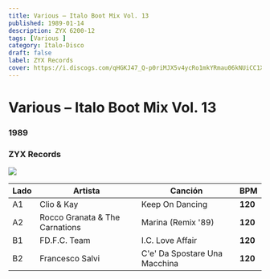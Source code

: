 ```yaml
---
title: Various – Italo Boot Mix Vol. 13
published: 1989-01-14
description: ZYX 6200-12
tags: [Various ]
category: Italo-Disco
draft: false  
label: ZYX Records
cover: https://i.discogs.com/qHGKJ47_Q-p0riMJX5v4ycRo1mkYRmau06kNUiCC1XE/rs:fit/g:sm/q:90/h:595/w:600/czM6Ly9kaXNjb2dz/LWRhdGFiYXNlLWlt/YWdlcy9SLTU2MTk3/OTMtMTM5ODE4Nzcy/NS05MTMzLmpwZWc.jpeg
---
```



# Various – Italo Boot Mix Vol. 13  

### **1989**

###	ZYX Records

![](https://i.discogs.com/qHGKJ47_Q-p0riMJX5v4ycRo1mkYRmau06kNUiCC1XE/rs:fit/g:sm/q:90/h:595/w:600/czM6Ly9kaXNjb2dz/LWRhdGFiYXNlLWlt/YWdlcy9SLTU2MTk3/OTMtMTM5ODE4Nzcy/NS05MTMzLmpwZWc.jpeg)



| Lado |Artista | Canción | BPM |
| --- | --- | --- | --- |
| A1 | Clio & Kay | Keep On Dancing	| **120** |
| A2 | Rocco Granata & The Carnations	| Marina (Remix '89)	| **120** |
| B1 | FD.F.C. Team | I.C. Love Affair| **120** |
| B2 | Francesco Salvi| C'e' Da Spostare Una Macchina	| **120** |


